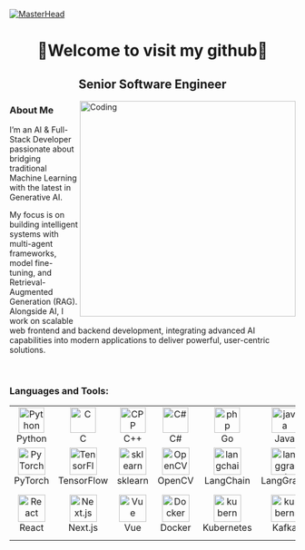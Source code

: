 [![MasterHead](https://visme.co/blog/wp-content/uploads/2019/10/animated-presentation-software-header-wide.gif)](https://github.com/godcodev)
<h1 align="center">👋Welcome to visit my github👋</h1>
<h2 align="center">Senior Software Engineer</h2>
<img align="right" alt="Coding" width="380" src="https://blog.imarticus.org/wp-content/uploads/2020/05/de.gif">

<h3 align="left">About Me</h3>

I’m an AI & Full-Stack Developer passionate about bridging traditional Machine Learning with the latest in Generative
AI.

My focus is on building intelligent systems with multi-agent frameworks, model fine-tuning, and Retrieval-Augmented
Generation (RAG). Alongside AI, I work on scalable web frontend and backend development, integrating advanced AI
capabilities into modern applications to deliver powerful, user-centric solutions.

<br clear="right" />

<h3 align="left">Languages and Tools:</h3>

<div align="center" style="witdh:100%">
    <table align="center">
        <tr>
            <td align="center" width="96">
                <img src="https://skillicons.dev/icons?i=python" alt="Python" width="45" height="45" alt="Python" />
                <br>Python
            </td>
            <td align="center" width="96">
                <img src="https://skillicons.dev/icons?i=c" alt="C" width="45" height="45" alt="C" />
                <br>C
            </td>
            <td align="center" width="96">
                <img src="https://skillicons.dev/icons?i=cpp" alt="CPP" width="45" height="45" alt="C++" />
                <br>C++
            </td>
            <td align="center" width="96">
                <img src="https://skillicons.dev/icons?i=c#" width="45" height="45" alt="C#" />
                <br>C#
            </td>
            <td align="center" width="90">
                <img src="https://skillicons.dev/icons?i=go" width="45" height="45" alt="php" />
                <br>Go
            </td>
            <td align="center" width="90">
                <img src="https://skillicons.dev/icons?i=java" width="45" height="45" alt="java" />
                <br>Java
            </td>
            <td align="center" width="90">
                <img src="https://skillicons.dev/icons?i=javascript" width="45" height="45" alt="javascript" />
                <br>JavaScript
            </td>
            <td align="center" width="90">
                <img src="https://skillicons.dev/icons?i=typescript" width="45" height="45" alt="typescript" />
                <br>TypeScript
            </td>
            <td align="center" width="90">
                <img src="https://skillicons.dev/icons?i=nodejs" width="45" height="45" alt="nodejs" />
                <br>NodeJS
            </td>
            <td align="center" width="90">
                <img src="https://skillicons.dev/icons?i=anaconda" width="45" height="45" alt="anaconda" />
                <br>Anaconda
            </td>
        </tr>
        <tr>
            <td align="center" width="96">
                <img src="https://skillicons.dev/icons?i=pytorch" width="48" height="48" alt="PyTorch" />
                <br>PyTorch
            </td>
            <td align="center" width="96">
                <img src="https://skillicons.dev/icons?i=tensorflow" width="48" height="48" alt="TensorFlow" />
                <br>TensorFlow
            </td>
            <td align="center" width="96">
                <img src="https://skillicons.dev/icons?i=sklearn" width="48" height="48" alt="sklearn" />
                <br>sklearn
            </td>
            <td align="center" width="96">
                <img src="https://skillicons.dev/icons?i=opencv" width="48" height="48" alt="OpenCV" />
                <br>OpenCV
            </td>
            <td align="center" width="96">
                <img src="https://cdn.prod.website-files.com/65b8cd72835ceeacd4449a53/681b1c8ea1f7435322e41d7f_78fcd12986d8e3be598f36c8bf2af9b9_Frame%2099808.svg" width="48" height="48" alt="langchain" />
                <br>LangChain
            </td>
            <td align="center" width="96">
                <img src="https://cdn.prod.website-files.com/65b8cd72835ceeacd4449a53/681b1dce798a52b2ea8f21de_icons-1.svg" width="48" height="48" alt="langgraph" />
                <br>LangGraph
            </td>
            <td align="center" width="96">
                <img src="https://skillicons.dev/icons?i=fastapi" width="48" height="48" alt="FastAPI" />
                <br>FastAPI
            </td>
            <td align="center" width="96">
                <img src="https://skillicons.dev/icons?i=django" width="48" height="48" alt="django" />
                <br>Django
            </td>
            <td align="center" width="96">
                <img src="https://skillicons.dev/icons?i=flask" width="48" height="48" alt="Flask" />
                <br>Flask
            </td>
            <td align="center" width="96">
                <img src="https://skillicons.dev/icons?i=dotnet" width="48" height="48" alt="dotnet" />
                <br>.NET
            </td>
        </tr>
        <tr>
            <td align="center" width="96">
                <img src="https://skillicons.dev/icons?i=react" width="48" height="48" alt="React" />
                <br>React
            </td>
            <td align="center" width="96">
                <img src="https://skillicons.dev/icons?i=nextjs" width="48" height="48" alt="Next.js" />
                <br>Next.js
            </td>
            <td align="center" width="96">
                <img src="https://skillicons.dev/icons?i=vue" width="48" height="48" alt="Vue" />
                <br>Vue
            </td>
            <td align="center" width="96">
                <img src="https://skillicons.dev/icons?i=docker" width="48" height="48" alt="Docker" />
                <br>Docker
            </td>
            <td align="center" width="96">
                <img src="https://skillicons.dev/icons?i=kubernetes" width="48" height="48" alt="kubernetes" />
                <br>Kubernetes
            </td>
            <td align="center" width="96">
                <img src="https://skillicons.dev/icons?i=kafka" width="48" height="48" alt="kubernetes" />
                <br>Kafka
            </td>
            <td align="center" width="96">
                <img src="https://techstack-generator.vercel.app/aws-icon.svg" alt="AWS" width="65" height="65" />
                <br>AWS
            </td>
            <td align="center" width="96">
                <img src="https://skillicons.dev/icons?i=gcp" width="48" height="48" alt="GCP" />
                <br>GCP
            </td>
            <td align="center" width="96">
                <img src="https://skillicons.dev/icons?i=azure" width="48" height="48" alt="Azure" />
                <br>Azure
            </td>
            <td align="center" width="96">
                <img src="https://skillicons.dev/icons?i=git" width="48" height="48" alt="git" />
                <br>Git
            </td>
        </tr>
    </table>
</div>
